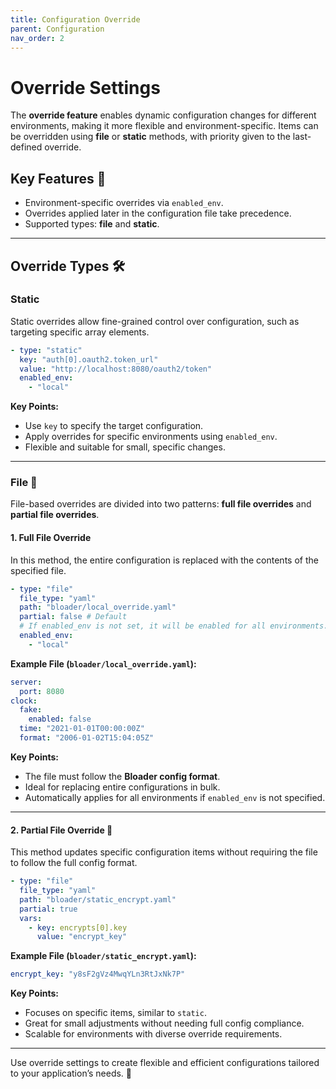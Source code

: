 ```yaml
---
title: Configuration Override
parent: Configuration
nav_order: 2
---
```

# Override Settings

The **override feature** enables dynamic configuration changes for different environments, making it more flexible and environment-specific. Items can be overridden using **file** or **static** methods, with priority given to the last-defined override.

## Key Features 🔑
- Environment-specific overrides via `enabled_env`.
- Overrides applied later in the configuration file take precedence.
- Supported types: **file** and **static**.

---

## Override Types 🛠️

### Static
Static overrides allow fine-grained control over configuration, such as targeting specific array elements.

```yaml
- type: "static"
  key: "auth[0].oauth2.token_url"
  value: "http://localhost:8080/oauth2/token"
  enabled_env:
    - "local"
```

**Key Points:**
- Use `key` to specify the target configuration.
- Apply overrides for specific environments using `enabled_env`.
- Flexible and suitable for small, specific changes.

---

### File 📂
File-based overrides are divided into two patterns: **full file overrides** and **partial file overrides**. 

#### 1. Full File Override
In this method, the entire configuration is replaced with the contents of the specified file. 

```yaml
- type: "file"
  file_type: "yaml"
  path: "bloader/local_override.yaml"
  partial: false # Default
  # If enabled_env is not set, it will be enabled for all environments.
  enabled_env:
    - "local"
```

**Example File (`bloader/local_override.yaml`):**
```yaml
server:
  port: 8080
clock:
  fake: 
    enabled: false
  time: "2021-01-01T00:00:00Z"
  format: "2006-01-02T15:04:05Z"
```

**Key Points:**
- The file must follow the **Bloader config format**.
- Ideal for replacing entire configurations in bulk.
- Automatically applies for all environments if `enabled_env` is not specified.

---

#### 2. Partial File Override 🧩
This method updates specific configuration items without requiring the file to follow the full config format.

```yaml
- type: "file"
  file_type: "yaml"
  path: "bloader/static_encrypt.yaml"
  partial: true
  vars:
    - key: encrypts[0].key
      value: "encrypt_key"
```

**Example File (`bloader/static_encrypt.yaml`):**
```yaml
encrypt_key: "y8sF2gVz4MwqYLn3RtJxNk7P"
```

**Key Points:**
- Focuses on specific items, similar to `static`.
- Great for small adjustments without needing full config compliance.
- Scalable for environments with diverse override requirements.

---

Use override settings to create flexible and efficient configurations tailored to your application’s needs. 🎉
